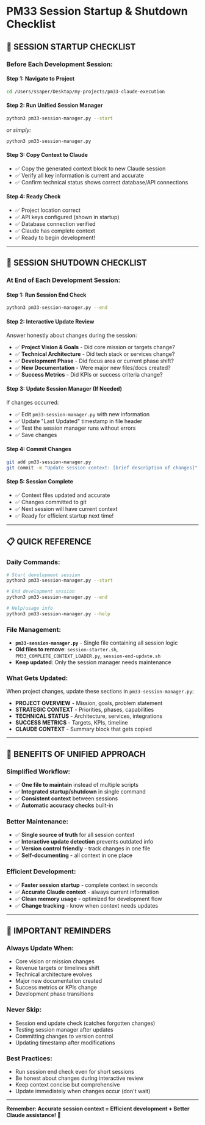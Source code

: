 # PM33 Session Startup & Shutdown Checklist

## 🚀 **SESSION STARTUP CHECKLIST**

### **Before Each Development Session:**

#### **Step 1: Navigate to Project**
```bash
cd /Users/ssaper/Desktop/my-projects/pm33-claude-execution
```

#### **Step 2: Run Unified Session Manager**
```bash
python3 pm33-session-manager.py --start
```
*or simply:*
```bash
python3 pm33-session-manager.py
```

#### **Step 3: Copy Context to Claude**
- ✅ Copy the generated context block to new Claude session
- ✅ Verify all key information is current and accurate
- ✅ Confirm technical status shows correct database/API connections

#### **Step 4: Ready Check**
- ✅ Project location correct
- ✅ API keys configured (shown in startup)
- ✅ Database connection verified
- ✅ Claude has complete context
- ✅ Ready to begin development!

---

## 🔄 **SESSION SHUTDOWN CHECKLIST**

### **At End of Each Development Session:**

#### **Step 1: Run Session End Check**
```bash
python3 pm33-session-manager.py --end
```

#### **Step 2: Interactive Update Review**
Answer honestly about changes during the session:
- ✅ **Project Vision & Goals** - Did core mission or targets change?
- ✅ **Technical Architecture** - Did tech stack or services change?  
- ✅ **Development Phase** - Did focus area or current phase shift?
- ✅ **New Documentation** - Were major new files/docs created?
- ✅ **Success Metrics** - Did KPIs or success criteria change?

#### **Step 3: Update Session Manager (If Needed)**
If changes occurred:
- ✅ Edit `pm33-session-manager.py` with new information
- ✅ Update "Last Updated" timestamp in file header
- ✅ Test the session manager runs without errors
- ✅ Save changes

#### **Step 4: Commit Changes**
```bash
git add pm33-session-manager.py
git commit -m "Update session context: [brief description of changes]"
```

#### **Step 5: Session Complete**
- ✅ Context files updated and accurate
- ✅ Changes committed to git
- ✅ Next session will have current context
- ✅ Ready for efficient startup next time!

---

## 📋 **QUICK REFERENCE**

### **Daily Commands:**
```bash
# Start development session
python3 pm33-session-manager.py --start

# End development session  
python3 pm33-session-manager.py --end

# Help/usage info
python3 pm33-session-manager.py --help
```

### **File Management:**
- **`pm33-session-manager.py`** - Single file containing all session logic
- **Old files to remove**: `session-starter.sh`, `PM33_COMPLETE_CONTEXT_LOADER.py`, `session-end-update.sh`
- **Keep updated**: Only the session manager needs maintenance

### **What Gets Updated:**
When project changes, update these sections in `pm33-session-manager.py`:
- **PROJECT OVERVIEW** - Mission, goals, problem statement
- **STRATEGIC CONTEXT** - Priorities, phases, capabilities  
- **TECHNICAL STATUS** - Architecture, services, integrations
- **SUCCESS METRICS** - Targets, KPIs, timeline
- **CLAUDE CONTEXT** - Summary block that gets copied

---

## 🎯 **BENEFITS OF UNIFIED APPROACH**

### **Simplified Workflow:**
- ✅ **One file to maintain** instead of multiple scripts
- ✅ **Integrated startup/shutdown** in single command
- ✅ **Consistent context** between sessions
- ✅ **Automatic accuracy checks** built-in

### **Better Maintenance:**
- ✅ **Single source of truth** for all session context
- ✅ **Interactive update detection** prevents outdated info
- ✅ **Version control friendly** - track changes in one file
- ✅ **Self-documenting** - all context in one place

### **Efficient Development:**
- ✅ **Faster session startup** - complete context in seconds
- ✅ **Accurate Claude context** - always current information
- ✅ **Clean memory usage** - optimized for development flow
- ✅ **Change tracking** - know when context needs updates

---

## 🚨 **IMPORTANT REMINDERS**

### **Always Update When:**
- Core vision or mission changes
- Revenue targets or timelines shift
- Technical architecture evolves
- Major new documentation created
- Success metrics or KPIs change
- Development phase transitions

### **Never Skip:**
- Session end update check (catches forgotten changes)
- Testing session manager after updates
- Committing changes to version control
- Updating timestamp after modifications

### **Best Practices:**
- Run session end check even for short sessions
- Be honest about changes during interactive review
- Keep context concise but comprehensive
- Update immediately when changes occur (don't wait)

---

**Remember: Accurate session context = Efficient development + Better Claude assistance! 🚀**